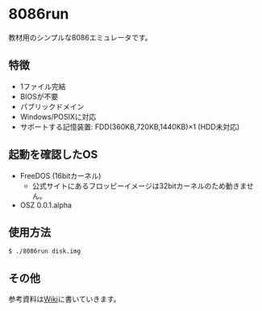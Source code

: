 8086run
=======

教材用のシンプルな8086エミュレータです。


特徴
----

* 1ファイル完結
* BIOSが不要
* パブリックドメイン
* Windows/POSIXに対応
* サポートする記憶装置: FDD(360KB,720KB,1440KB)×1 (HDD未対応)


起動を確認したOS
----------------

* FreeDOS (16bitカーネル)
    * 公式サイトにあるフロッピーイメージは32bitカーネルのため動きません。
* OSZ 0.0.1.alpha


使用方法
--------

```
$ ./8086run disk.img
```


その他
------

参考資料は[Wiki](https://bitbucket.org/7shi/8086run/wiki/Home)に書いていきます。
